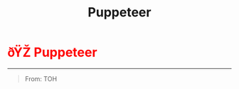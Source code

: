 ﻿---
lang: en-US
title: Puppeteer
prev: Miner
next: RiftMaker
---
# <font color="red">ðŸŽ­ <b>Puppeteer</b></font> <Badge text="Concealing" type="tip" vertical="middle"/>
---

> From: TOH


